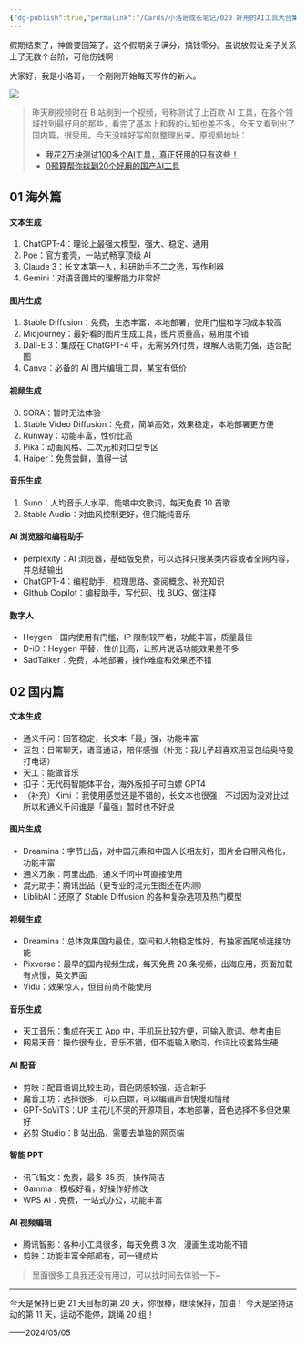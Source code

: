 ```yaml
---
{"dg-publish":true,"permalink":"/Cards/小洛哥成长笔记/020 好用的AI工具大合集/","tags":["小洛哥成长笔记"],"noteIcon":1,"created":"2024-05-05","updated":"2024-05-05"}
---
```


假期结束了，神兽要回笼了。这个假期亲子满分，搞钱零分。虽说放假让亲子关系上了无数个台阶，可他伤钱啊！

大家好，我是小洛哥，一个刚刚开始每天写作的新人。

![](http://img.xlg.life/images%2F2024%2F05%2F05%2F%E7%81%B0%E8%93%9D%E8%89%B2%E7%8E%B0%E4%BB%A3%E6%97%B6%E5%B0%9A%E6%8B%9B%E8%81%98%E5%BE%AE%E4%BF%A1%E5%85%AC%E4%BC%97%E5%8F%B7%E5%B0%81%E9%9D%A2-9de9e16b1cdb939a67c083849890ccda.png)

> 昨天刷视频时在 B 站刷到一个视频，号称测试了上百款 AI 工具，在各个领域找到最好用的那些，看完了基本上和我的认知也差不多，今天又看到出了国内篇，很受用。今天没啥好写的就整理出来。原视频地址：
> - [我花2万块测试100多个AI工具，真正好用的只有这些！](https://www.bilibili.com/video/BV1CC41137su/)
> - [0预算帮你找到20个好用的国产AI工具](https://www.bilibili.com/video/BV1xr421E7ri/)

## 01 海外篇
#### 文本生成
1. ChatGPT-4：理论上最强大模型，强大、稳定、通用
2. Poe：官方套壳，一站式畅享顶级 AI
3. Claude 3：长文本第一人，科研助手不二之选，写作利器
4. Gemini：对语音图片的理解能力非常好

#### 图片生成
1. Stable Diffusion：免费，生态丰富，本地部署，使用门槛和学习成本较高
2. Midjourney：最好看的图片生成工具，图片质量高，易用度不错
3. Dall-E 3：集成在 ChatGPT-4 中，无需另外付费，理解人话能力强，适合配图
4. Canva：必备的 AI 图片编辑工具，某宝有低价

#### 视频生成
0. SORA：暂时无法体验
1. Stable Video Diffusion：免费，简单高效，效果稳定，本地部署更方便
2. Runway：功能丰富，性价比高
3. Pika：动画风格、二次元和对口型专区
4. Haiper：免费尝鲜，值得一试

#### 音乐生成
1. Suno：人均音乐人水平，能唱中文歌词，每天免费 10 首歌
2. Stable Audio：对曲风控制更好，但只能纯音乐

#### AI 浏览器和编程助手
- perplexity：AI 浏览器，基础版免费，可以选择只搜某类内容或者全网内容，并总结输出
- ChatGPT-4：编程助手，梳理思路、查阅概念、补充知识
- GIthub Copilot：编程助手，写代码、找 BUG、做注释

#### 数字人
- Heygen：国内使用有门槛，IP 限制较严格，功能丰富，质量最佳
- D-iD：Heygen 平替，性价比高，让照片说话功能效果差不多
- SadTalker：免费，本地部署，操作难度和效果还不错

## 02 国内篇
#### 文本生成
- 通义千问：回答稳定，长文本「最」强，功能丰富
- 豆包：日常聊天，语音通话，陪伴感强（补充：我儿子超喜欢用豆包给奥特曼打电话）
- 天工：能做音乐
- 扣子：无代码智能体平台，海外版扣子可白嫖 GPT4
- （补充）Kimi ：我使用感觉还是不错的，长文本也很强，不过因为没对比过所以和通义千问谁是「最强」暂时也不好说

#### 图片生成
- Dreamina：字节出品，对中国元素和中国人长相友好，图片会自带风格化，功能丰富
- 通义万象：阿里出品，通义千问中可直接使用
- 混元助手：腾讯出品（更专业的混元生图还在内测）
- LiblibAI：还原了 Stable Diffusion 的各种复杂选项及热门模型

#### 视频生成
- Dreamina：总体效果国内最佳，空间和人物稳定性好，有独家首尾帧连接功能
- Pixverse：最早的国内视频生成，每天免费 20 条视频，出海应用，页面加载有点慢，英文界面
- Vidu：效果惊人，但目前尚不能使用

#### 音乐生成
- 天工音乐：集成在天工 App 中，手机玩比较方便，可输入歌词、参考曲目
- 网易天音：操作很专业，音乐不错，但不能输入歌词，作词比较套路生硬

#### AI 配音
- 剪映：配音语调比较生动，音色网感较强，适合新手
- 魔音工坊：选择很多，可以白嫖，可以编辑声音快慢和情绪
- GPT-SoViTS：UP 主花儿不哭的开源项目，本地部署，音色选择不多但效果好
- 必剪 Studio：B 站出品，需要去单独的网页端

#### 智能 PPT
- 讯飞智文：免费，最多 35 页，操作简洁
- Gamma：模板好看，好操作好修改
- WPS AI：免费，一站式办公，功能丰富

#### AI 视频编辑
- 腾讯智影：各种小工具很多，每天免费 3 次，漫画生成功能不错
- 剪映：功能丰富全部都有，可一键成片

> 里面很多工具我还没有用过，可以找时间去体验一下~

---

今天是保持日更 21 天目标的第 20 天，你很棒，继续保持，加油！
今天是坚持运动的第 11 天，运动不能停，跳绳 20 组！

——2024/05/05